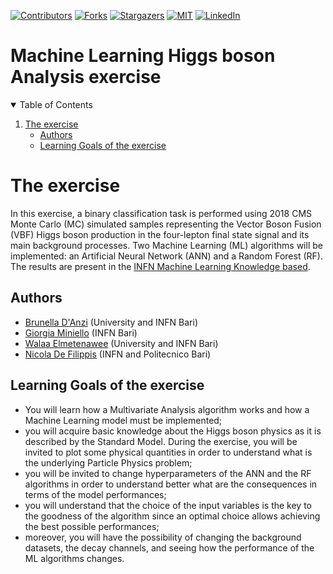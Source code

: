 <!-- PROJECT SHIELDS -->
[![Contributors][contributors-shield]][contributors-url]
[![Forks][forks-shield]][forks-url]
[![Stargazers][stars-shield]][stars-url]
[![MIT][license-shield]][license-url]
[![LinkedIn][linkedin-shield]][linkedin-url]

# Machine Learning Higgs boson Analysis exercise 

<!-- TABLE OF CONTENTS -->
<details open="open">
  <summary>Table of Contents</summary>
  <ol>
    <li>
      <a href="##The-exercise">The exercise</a>
      <ul>
        <li><a href="#Authors">Authors</a></li>
        <li><a href="#Learning-Goals-of-the-exercise">Learning Goals of the exercise</a></li>
      </ul>
    </li>
  </ol>
</details>

# The exercise
In this exercise, a binary classification task is performed using 2018 CMS Monte Carlo (MC) simulated samples representing the Vector Boson Fusion (VBF) Higgs boson production in the four-lepton final state signal and its main background processes. Two Machine Learning (ML) algorithms will be implemented: an Artificial Neural Network (ANN) and a Random Forest (RF). The results are present in the [INFN Machine Learning Knowledge based](https://confluence.infn.it/pages/viewpage.action?pageId=53906361).

## Authors

- [Brunella D'Anzi](https://github.com/bdanzi) (University and INFN Bari)
- [Giorgia Miniello](https://github.com/miniello) (INFN Bari)
- [Walaa Elmetenawee](https://github.com/elmentenawee) (University and INFN Bari)
- [Nicola De Filippis](https://github.com/ndefilip) (INFN and Politecnico Bari)


## Learning Goals of the exercise
* You will learn how a Multivariate Analysis algorithm works and how a Machine Learning model must be implemented;
* you will acquire basic knowledge about the Higgs boson physics as it is described by the Standard Model. During the exercise, you will be invited to plot some physical quantities in order to understand what is the underlying Particle Physics problem;
* you will be invited to change hyperparameters of the ANN and the RF algorithms in order to understand better what are the consequences in terms of the model performances;
* you will understand that the choice of the input variables is the key to the goodness of the algorithm since an optimal choice allows achieving the best possible performances;
* moreover, you will have the possibility of changing the background datasets, the decay channels, and seeing how the performance of the ML algorithms changes.

<!-- MARKDOWN LINKS & IMAGES -->
<!-- https://www.markdownguide.org/basic-syntax/#reference-style-links -->
[contributors-shield]: https://img.shields.io/github/contributors/bdanzi/Higgs_exercise.svg?style=for-the-badge
[contributors-url]: https://github.com/bdanzi/Higgs_exercise/contributors

[forks-shield]: https://img.shields.io/github/forks/bdanzi/Higgs_exercise.svg?style=for-the-badge
[forks-url]: https://github.com/bdanzi/ML_COURSEBARI/network/members

[stars-shield]: https://img.shields.io/github/stars/bdanzi/Higgs_exercise.svg?style=for-the-badge
[stars-url]: https://github.com/bdanzi/ML_COURSEBARI/stargazers

[issues-shield]: https://img.shields.io/github/issues/bdanzi/Higgs_exercise.svg?style=for-the-badge
[issues-url]: https://github.com/bdanzi/ML_COURSEBARI/issues

[license-shield]: https://img.shields.io/github/license/bdanzi/Higgs_exercise.svg?style=for-the-badge
[license-url]: https://github.com/bdanzi/Higgs_exercise/blob/main/LICENSE.txt

[linkedin-shield]: https://img.shields.io/badge/-LinkedIn-black.svg?style=for-the-badge&logo=linkedin&colorB=555
[linkedin-url]: https://linkedin.com/in/brunella-d-anzi
